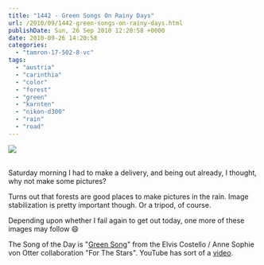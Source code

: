 ```yaml
---
title: "1442 - Green Songs On Rainy Days"
url: /2010/09/1442-green-songs-on-rainy-days.html
publishDate: Sun, 26 Sep 2010 12:20:58 +0000
date: 2010-09-26 14:20:58
categories: 
  - "tamron-17-502-8-vc"
tags: 
  - "austria"
  - "carinthia"
  - "color"
  - "forest"
  - "green"
  - "karnten"
  - "nikon-d300"
  - "rain"
  - "road"
---
```

<div class="container">
<div class="center"><a target="_blank" href="https://d25zfm9zpd7gm5.cloudfront.net/1200x1200/2010/20100925_090503_ps.jpg"><img src="https://d25zfm9zpd7gm5.cloudfront.net/0600x0600/2010/20100925_090503_ps.jpg" /></a></div>
</div>
<br />

Saturday morning I had to make a delivery, and being out already, I thought, why not make some pictures?

 Turns out that forests are good places to make pictures in the rain. Image stabilization is pretty important though. Or a tripod, of course.

Depending upon whether I fail again to get out today, one more of these images may follow 😄

The Song of the Day is "<a target="_blank" href="http://www.lyricsmode.com/lyrics/a/anne_sofie_von_otter_and_elvis_costello/green_song.html">Green Song</a>" from the Elvis Costello / Anne Sophie von Otter collaboration "For The Stars". YouTube has sort of a <a target="_blank" href="http://www.youtube.com/watch?v=AwjzJeAR8-I">video</a>.
